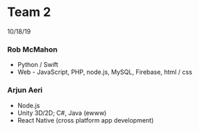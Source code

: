 # Team 2

10/18/19

### Rob McMahon

- Python / Swift
- Web - JavaScript, PHP, node.js, MySQL, Firebase, html / css

### Arjun Aeri
- Node.js
- Unity 3D/2D; C#, Java (ewww)
- React Native (cross platform app development)

